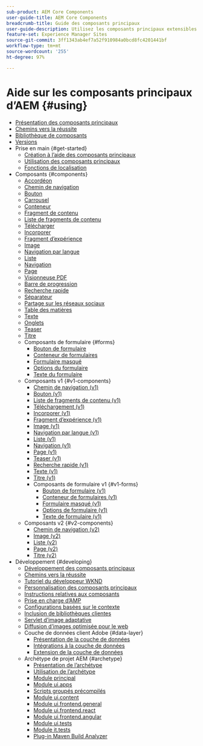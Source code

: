 ```yaml
---
sub-product: AEM Core Components
user-guide-title: AEM Core Components
breadcrumb-title: Guide des composants principaux
user-guide-description: Utilisez les composants principaux extensibles pour permettre aux auteurs de créer facilement du contenu.
feature-set: Experience Manager Sites
source-git-commit: 3ff1343ab4ef7a52f910984a0bcd8fc4201441bf
workflow-type: tm+mt
source-wordcount: '255'
ht-degree: 97%

---
```



# Aide sur les composants principaux d’AEM {#using}

+ [Présentation des composants principaux ](introduction.md)
+ [Chemins vers la réussite](developing/success.md)
+ [Bibliothèque de composants](https://adobe.com/go/aem_cmp_library_fr)
+ [Versions](versions.md)
+ Prise en main {#get-started}
   + [Création à l’aide des composants principaux](get-started/authoring.md)
   + [Utilisation des composants principaux](get-started/using.md)
   + [Fonctions de localisation](get-started/localization.md)
+ Composants {#components}
   + [Accordéon](components/accordion.md)
   + [Chemin de navigation](components/breadcrumb.md)
   + [Bouton](components/button.md)
   + [Carrousel](components/carousel.md)
   + [Conteneur](components/container.md)
   + [Fragment de contenu](components/content-fragment-component.md)
   + [Liste de fragments de contenu](components/content-fragment-list.md)
   + [Télécharger](components/download.md)
   + [Incorporer](components/embed.md)
   + [Fragment d’expérience](components/experience-fragment.md)
   + [Image](components/image.md)
   + [Navigation par langue](components/language-navigation.md)
   + [Liste](components/list.md)
   + [Navigation](components/navigation.md)
   + [Page](components/page.md)
   + [Visionneuse PDF](components/pdf-viewer.md)
   + [Barre de progression](components/progress-bar.md)
   + [Recherche rapide](components/quick-search.md)
   + [Séparateur](components/separator.md)
   + [Partage sur les réseaux sociaux](components/sharing.md)
   + [Table des matières](components/tableofcontents.md)
   + [Texte](components/text.md)
   + [Onglets](components/tabs.md)
   + [Teaser](components/teaser.md)
   + [Titre](components/title.md)
   + Composants de formulaire {#forms}
      + [Bouton de formulaire](components/forms/form-button.md)
      + [Conteneur de formulaires](components/forms/form-container.md)
      + [Formulaire masqué](components/forms/form-hidden.md)
      + [Options du formulaire](components/forms/form-options.md)
      + [Texte du formulaire](components/forms/form-text.md)
   + Composants v1 {#v1-components}
      + [Chemin de navigation (v1)](components/v1/breadcrumb-v1.md)
      + [Bouton (v1)](components/v1/button.md)
      + [Liste de fragments de contenu (v1)](components/v1/content-fragment-list.md)
      + [Téléchargement (v1)](components/v1/download.md)
      + [Incorporer (v1)](components/v1/embed.md)
      + [Fragment d’expérience (v1)](components/v1/experience-fragment.md)
      + [Image (v1)](components/v1/image-v1.md)
      + [Navigation par langue (v1)](components/v1/language-navigation.md)
      + [Liste (v1)](components/v1/list-v1.md)
      + [Navigation (v1)](components/v1/navigation.md)
      + [Page (v1)](components/v1/page-v1.md)
      + [Teaser (v1)](components/v1/teaser.md)
      + [Recherche rapide (v1)](components/v1/quick-search.md)
      + [Texte (v1)](components/v1/text-v1.md)
      + [Titre (v1)](components/v1/title-v1.md)
      + Composants de formulaire v1 {#v1-forms}
         + [Bouton de formulaire (v1)](components/v1/form-button-v1.md)
         + [Conteneur de formulaires (v1)](components/v1/form-container-v1.md)
         + [Formulaire masqué (v1)](components/v1/form-hidden-v1.md)
         + [Options de formulaire (v1)](components/v1/form-options-v1.md)
         + [Texte de formulaire (v1)](components/v1/form-text-v1.md)
   + Composants v2 {#v2-components}
      + [Chemin de navigation (v2)](components/v2/breadcrumb.md)
      + [Image (v2)](components/v2/image.md)
      + [Liste (v2)](components/v2/list.md)
      + [Page (v2)](components/v2/page.md)
      + [Titre (v2)](components/v2/title.md)
+ Développement {#developing}
   + [Développement des composants principaux](developing/overview.md)
   + [Chemins vers la réussite](https://experienceleague.adobe.com/docs/experience-manager-core-components/using/success.html?lang=fr)
   + [Tutoriel du développeur WKND](https://experienceleague.adobe.com/docs/experience-manager-learn/getting-started-wknd-tutorial-develop/overview.html?lang=fr)
   + [Personnalisation des composants principaux](developing/customizing.md)
   + [Instructions relatives aux composants](developing/guidelines.md)
   + [Prise en charge d’AMP](developing/amp.md)
   + [Configurations basées sur le contexte](developing/context-aware-configs.md)
   + [Inclusion de bibliothèques clientes](developing/including-clientlibs.md)
   + [Servlet d’image adaptative](/help/developing/adaptive-image-servlet.md)
   + [Diffusion d’images optimisée pour le web](/help/developing/web-optimized-image-delivery.md)
   + Couche de données client Adobe {#data-layer}
      + [Présentation de la couche de données](developing/data-layer/overview.md)
      + [Intégrations à la couche de données](developing/data-layer/integrations.md)
      + [Extension de la couche de données](developing/data-layer/extending.md)
   + Archétype de projet AEM {#archetype}
      + [Présentation de l’archétype](developing/archetype/overview.md)
      + [Utilisation de l’archétype](developing/archetype/using.md)
      + [Module principal](developing/archetype/core.md)
      + [Module ui.apps](developing/archetype/uiapps.md)
      + [Scripts groupés précompilés](developing/archetype/precompiled-bundled-scripts.md)
      + [Module ui.content](developing/archetype/uicontent.md)
      + [Module ui.frontend.general](developing/archetype/uifrontend.md)
      + [Module ui.frontend.react](developing/archetype/uifrontend-react.md)
      + [Module ui.frontend.angular](developing/archetype/uifrontend-angular.md)
      + [Module ui.tests](developing/archetype/uitests.md)
      + [Module it.tests](developing/archetype/ittests.md)
      + [Plug-in Maven Build Analyzer](developing/archetype/build-analyzer-maven-plugin.md)
